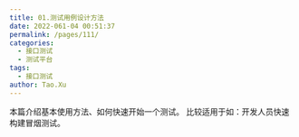 ```yaml
---
title: 01.测试用例设计方法
date: 2022-061-04 00:51:37
permalink: /pages/111/
categories:
  - 接口测试
  - 测试平台
tags:
  - 接口测试
author: Tao.Xu
---
```


本篇介绍基本使用方法、如何快速开始一个测试。 比较适用于如：开发人员快速构建冒烟测试。
